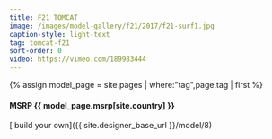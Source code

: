 ```yaml
---
title: F21 TOMCAT
image: /images/model-gallery/f21/2017/f21-surf1.jpg
caption-style: light-text
tag: tomcat-f21
sort-order: 0
video: https://vimeo.com/189983444
---
```

{% assign model_page = site.pages | where:"tag",page.tag | first %}
#### MSRP {{ model_page.msrp[site.country] }} ####

[ build your own]({{ site.designer_base_url }}/model/8)
